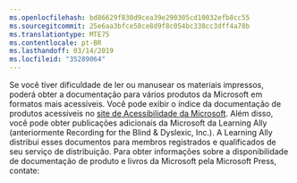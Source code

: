 ```yaml
---
ms.openlocfilehash: bd86629f830d9cea39e290305cd10032efb8cc55
ms.sourcegitcommit: 25e6aa3bfce58ce8d9f8c054bc338cc3dff4a78b
ms.translationtype: MTE75
ms.contentlocale: pt-BR
ms.lasthandoff: 03/14/2019
ms.locfileid: "35289064"
---
```

Se você tiver dificuldade de ler ou manusear os materiais impressos, poderá obter a documentação para vários produtos da Microsoft em formatos mais acessíveis. Você pode exibir o índice da documentação de produtos acessíveis no [site de Acessibilidade da Microsoft](http://go.microsoft.com/fwlink/?LinkId=8431). Além disso, você pode obter publicações adicionais da Microsoft da Learning Ally (anteriormente Recording for the Blind &amp; Dyslexic, Inc.). A Learning Ally distribui esses documentos para membros registrados e qualificados de seu serviço de distribuição. Para obter informações sobre a disponibilidade de documentação de produto e livros da Microsoft pela Microsoft Press, contate: